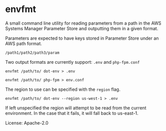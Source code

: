 # envfmt

A small command line utility for reading parameters from a path in
the AWS Systems Manager Parameter Store and outputting them in a given
format.

Parameters are expected to have keys stored in Parameter Store under an
AWS path format.

`/path1/path2/path3/param`

Two output formats are currently support: `.env` and `php-fpm.conf`

`envfmt /path/to/ dot-env > .env`

`envfmt /path/to/ php-fpm > env.conf`

The region to use can be specified with the `region` flag.

`envfmt /path/to/ dot-env --region us-west-1 > .env`

If left unspecified the region will attempt to be read from the current
environment. In the case that it fails, it will fall back to us-east-1.

License: Apache-2.0
